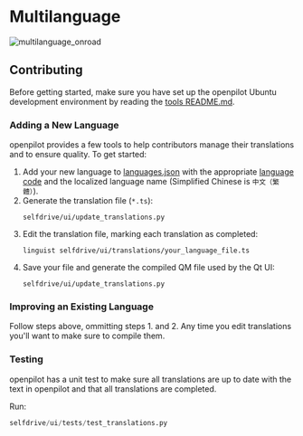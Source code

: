 # Multilanguage

![multilanguage_onroad](https://user-images.githubusercontent.com/25857203/178912800-2c798af8-78e3-498e-9e19-35906e0bafff.png)

## Contributing

Before getting started, make sure you have set up the openpilot Ubuntu development environment by reading the [tools README.md](/tools/README.md).

### Adding a New Language

openpilot provides a few tools to help contributors manage their translations and to ensure quality. To get started:

1. Add your new language to [languages.json](/selfdrive/ui/translations/languages.json) with the appropriate [language code](https://en.wikipedia.org/wiki/List_of_ISO_639-1_codes) and the localized language name (Simplified Chinese is `中文（繁體）`).
2. Generate the translation file (`*.ts`):
   ```shell
   selfdrive/ui/update_translations.py
   ```
3. Edit the translation file, marking each translation as completed:
   ```shell
   linguist selfdrive/ui/translations/your_language_file.ts
   ```
4. Save your file and generate the compiled QM file used by the Qt UI:
   ```shell
   selfdrive/ui/update_translations.py
   ```

### Improving an Existing Language

Follow steps above, ommitting steps 1. and 2. Any time you edit translations you'll want to make sure to compile them.

### Testing

openpilot has a unit test to make sure all translations are up to date with the text in openpilot and that all translations are completed.

Run: 

```python
selfdrive/ui/tests/test_translations.py
```
